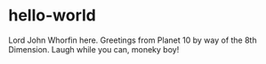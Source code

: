 # hello-world

Lord John Whorfin here. Greetings from Planet 10 by way of the 8th Dimension. Laugh while you can, moneky boy!

